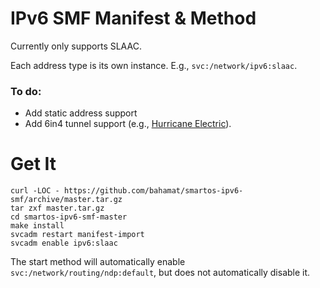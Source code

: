 # IPv6 SMF Manifest & Method

Currently only supports SLAAC.

Each address type is its own instance. E.g., `svc:/network/ipv6:slaac`.

### To do:

* Add static address support
* Add 6in4 tunnel support (e.g., [Hurricane Electric](http://www.tunnelbroker.net/)).

# Get It

    curl -LOC - https://github.com/bahamat/smartos-ipv6-smf/archive/master.tar.gz
    tar zxf master.tar.gz
    cd smartos-ipv6-smf-master
    make install
    svcadm restart manifest-import
    svcadm enable ipv6:slaac

The start method will automatically enable `svc:/network/routing/ndp:default`, but does not automatically disable it.
